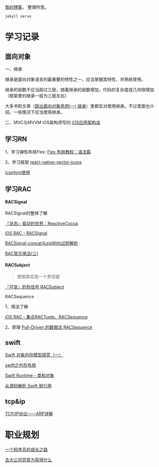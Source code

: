 [我的博客](https://awanglilong.github.io/)，
整理所思。

```
jekyll serve

```

# 学习记录

## 面向对象
一、继承

继承是面向对象语言的最重要的特性之一，应当掌握其特性，并熟练使用。

继承的层数不应当超过三层，随着继承的层数增加，代码的复杂度成几何倍增加（框架里的继承一般为三层左右）

大多书和文章（[跳出面向对象思想(一) 继承](https://casatwy.com/tiao-chu-mian-xiang-dui-xiang-si-xiang-yi-ji-cheng.html)）里都反对使用继承。不过里面也介绍，一些情况下应当使用继承。

二、MVC与MVVM
iOS架构师写的 [iOS应用架构谈](https://casatwy.com/iosying-yong-jia-gou-tan-kai-pian.html)


## 学习RN

1、学习弹性布局Flex: [Flex 布局教程：语法篇](http://www.ruanyifeng.com/blog/2015/07/flex-grammar.html)

2、学习框架 [react-native-vector-icons](https://github.com/oblador/react-native-vector-icons) 

 [iconfont使用](https://www.jianshu.com/p/332198bf46a7)


## 学习RAC

#### RACSignal
RACSignal的整体了解

[『状态』驱动的世界：ReactiveCocoa](https://github.com/draveness/analyze/blob/master/contents/ReactiveObjC/RACSignal.md)

[iOS RAC - RACSignal](https://www.jianshu.com/p/35a28cf0a22f)

[RACSignal-concat与zipWith过程解析](https://chipengliu.github.io/2019/01/13/RACSignal-concat-zipWith/)

[RAC常见用法(三)](https://www.jianshu.com/p/715b7235da1d)

#### RACSubject

>使用其实现一个责任链

[『可变』的热信号 RACSubject](https://github.com/draveness/analyze/blob/master/contents/ReactiveObjC/RACSubject.md)


RACSequence

1、用法了解

[iOS RAC - 集合RACTuple、RACSequence](https://www.jianshu.com/p/a57060bf6158)

2、原理
[Pull-Driven 的数据流 RACSequence](https://github.com/draveness/analyze/blob/master/contents/ReactiveObjC/RACSequence.md)




## swift

[Swift 对象内存模型探究（一）](https://mp.weixin.qq.com/s/zIkB9KnAt1YPWGOOwyqY3Q)

[swift之内存布局](https://www.jianshu.com/p/d341974404a7)

[Swift Runtime - 类和对象](https://www.jianshu.com/p/6ae6754923b4)

[从源码解析 Swift 弱引用](https://zhuanlan.zhihu.com/p/58179258)

## tcp&ip

[TCP/IP协议——ARP详解](_posts/tcp&ip/TCPIP协议——ARP详解.md)



# 职业规划
[一个程序员的成长之路](https://github.com/awanglilong/awanglilong.github.io/issues/1)

[去大公司究竟为获得什么](https://github.com/awanglilong/awanglilong.github.io/issues/3)
